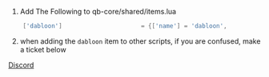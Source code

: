 1. Add The Following to qb-core/shared/items.lua
```lua
	['dabloon'] 					 = {['name'] = 'dabloon', 							['label'] = 'Dabloon', 					['weight'] = 0, 		['type'] = 'item', 		['image'] = 'dabloon.png', 				['unique'] = true, 		['useable'] = false, 	['shouldClose'] = true,	   ['combinable'] = nil,   ['description'] = 'The imaginary currency of TikTok, and now Los Santos...'}

```

2. when adding the `dabloon` item to other scripts, if you are confused, make a ticket below

[Discord](https://discord.gg/PkJGQ6EdZp)
